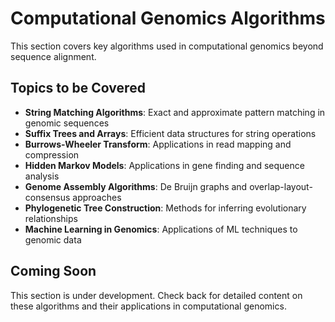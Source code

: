 # Computational Genomics Algorithms

This section covers key algorithms used in computational genomics beyond sequence alignment.

## Topics to be Covered

- **String Matching Algorithms**: Exact and approximate pattern matching in genomic sequences
- **Suffix Trees and Arrays**: Efficient data structures for string operations
- **Burrows-Wheeler Transform**: Applications in read mapping and compression
- **Hidden Markov Models**: Applications in gene finding and sequence analysis
- **Genome Assembly Algorithms**: De Bruijn graphs and overlap-layout-consensus approaches
- **Phylogenetic Tree Construction**: Methods for inferring evolutionary relationships
- **Machine Learning in Genomics**: Applications of ML techniques to genomic data

## Coming Soon

This section is under development. Check back for detailed content on these algorithms and their applications in computational genomics.
